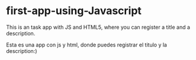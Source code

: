 # first-app-using-Javascript

This is an task app with JS and HTML5, where you can register a title and a description.

Esta es una app con js y html, donde puedes registrar el titulo y la description:)
